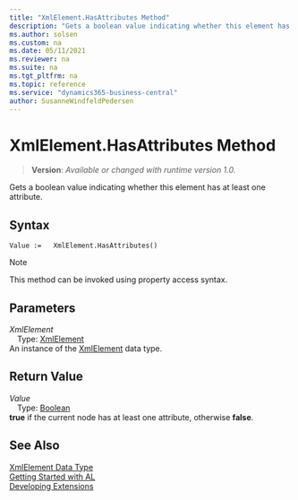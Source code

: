 ```yaml
---
title: "XmlElement.HasAttributes Method"
description: "Gets a boolean value indicating whether this element has at least one attribute."
ms.author: solsen
ms.custom: na
ms.date: 05/11/2021
ms.reviewer: na
ms.suite: na
ms.tgt_pltfrm: na
ms.topic: reference
ms.service: "dynamics365-business-central"
author: SusanneWindfeldPedersen
---
```

[//]: # (START>DO_NOT_EDIT)
[//]: # (IMPORTANT:Do not edit any of the content between here and the END>DO_NOT_EDIT.)
[//]: # (Any modifications should be made in the .xml files in the ModernDev repo.)
# XmlElement.HasAttributes Method
> **Version**: _Available or changed with runtime version 1.0._

Gets a boolean value indicating whether this element has at least one attribute.


## Syntax
```
Value :=   XmlElement.HasAttributes()
```
> [!NOTE]
> This method can be invoked using property access syntax.

## Parameters
*XmlElement*  
&emsp;Type: [XmlElement](xmlelement-data-type.md)  
An instance of the [XmlElement](xmlelement-data-type.md) data type.

## Return Value
*Value*  
&emsp;Type: [Boolean](../boolean/boolean-data-type.md)  
**true** if the current node has at least one attribute, otherwise **false**.


[//]: # (IMPORTANT: END>DO_NOT_EDIT)
## See Also
[XmlElement Data Type](xmlelement-data-type.md)  
[Getting Started with AL](../../devenv-get-started.md)  
[Developing Extensions](../../devenv-dev-overview.md)